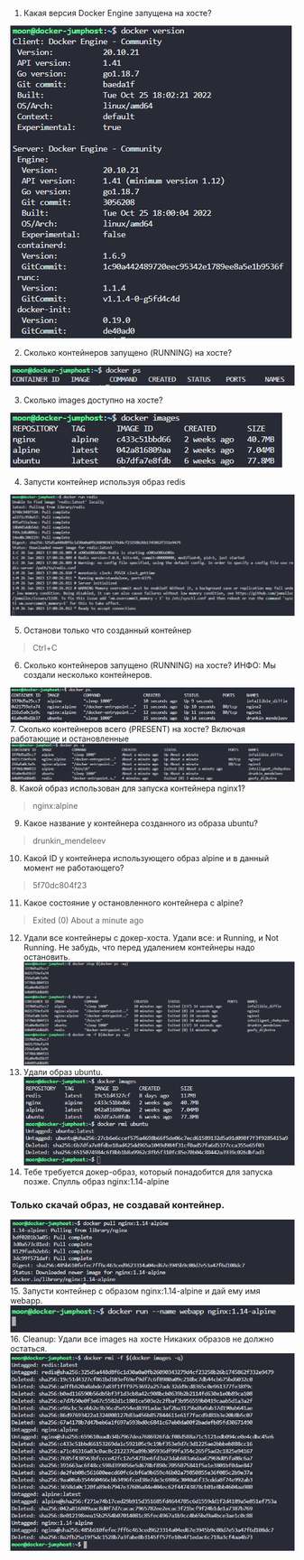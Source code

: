 1.  Какая версия Docker Engine запущена на хосте?

![](images/20230126130545.png)  


2. Сколько контейнеров запущено (RUNNING) на хосте?

![](images/20230126195545.png)  

3. Сколько images доступно на хосте?

![](images/20230126195632.png)  

4. Запусти контейнер используя образ redis

![](images/20230126200108.png)  

5. Останови только что созданный контейнер
> Ctrl+C

6. Сколько контейнеров запущено (RUNNING) на хосте? 
ИНФО: Мы создали несколько контейнеров.

![](images/20230126200430.png)  
7. Сколько контейнеров всего (PRESENT) на хосте? Включая работающие и остановленные
![](images/20230126200541.png)  
8. Какой образ использован для запуска контейнера nginx1?
> nginx:alpine
9. Какое название у контейнера созданного из образа ubuntu?
> drunkin_mendeleev
10. Какой ID у контейнера использующего образ alpine и в данный момент не работающего?
> 5f70dc804f23
11. Какое состояние у остановленного контейнера с alpine?
> Exited (0) About a minute ago
12. Удали все контейнеры с докер-хоста. 
Удали все: и Running, и Not Running. Не забудь, что перед удалением контейнеры надо остановить.
![](images/20230126201402.png)  
13. Удали образ ubuntu.
![](images/20230126201535.png)  
14. Тебе требуется докер-образ, который понадобится для запуска позже. Спулль образ nginx:1.14-alpine
### Только скачай образ, не создавай контейнер.
![](images/20230126201725.png)  
15. Запусти контейнер с образом nginx:1.14-alpine и дай ему имя webapp.
![](images/20230126202109.png)  
16. Cleanup: Удали все images на хосте
Никаких образов не должно остаться.
![](images/20230126202254.png)  